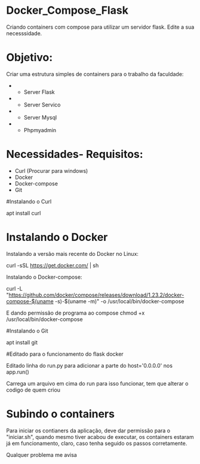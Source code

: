 # Docker_Compose_Flask

Criando containers com compose para utilizar um servidor flask.
Edite a sua necesssidade.

# Objetivo:
Criar uma estrutura simples de containers para o trabalho da faculdade:
* - Server Flask
* - Server Servico 
* - Server Mysql
* - Phpmyadmin

# Necessidades- Requisitos:
- Curl (Procurar para windows)
- Docker
- Docker-compose
- Git

#Instalando o Curl

apt install curl

# Instalando o Docker

Instalando a versão mais recente do Docker no Linux:

curl -sSL https://get.docker.com/ | sh 

Instalando o Docker-compose:

curl -L "https://github.com/docker/compose/releases/download/1.23.2/docker-compose-$(uname -s)-$(uname -m)" -o /usr/local/bin/docker-compose

E dando permissão de programa ao compose
chmod +x /usr/local/bin/docker-compose

#Instalando o Git

apt install git

#Editado para o funcionamento do flask docker

Editado linha do run.py para adicionar a parte do host='0.0.0.0' nos app.run()

Carrega um arquivo em cima do run para isso funcionar, tem que alterar o codigo de quem criou

# Subindo o containers

Para iniciar os contianers da aplicação, deve dar permissão para o "iniciar.sh", quando mesmo tiver acabou de executar, os containers estaram já em funcionamento, claro, caso tenha seguido os passos corretamente.

Qualquer problema me avisa

